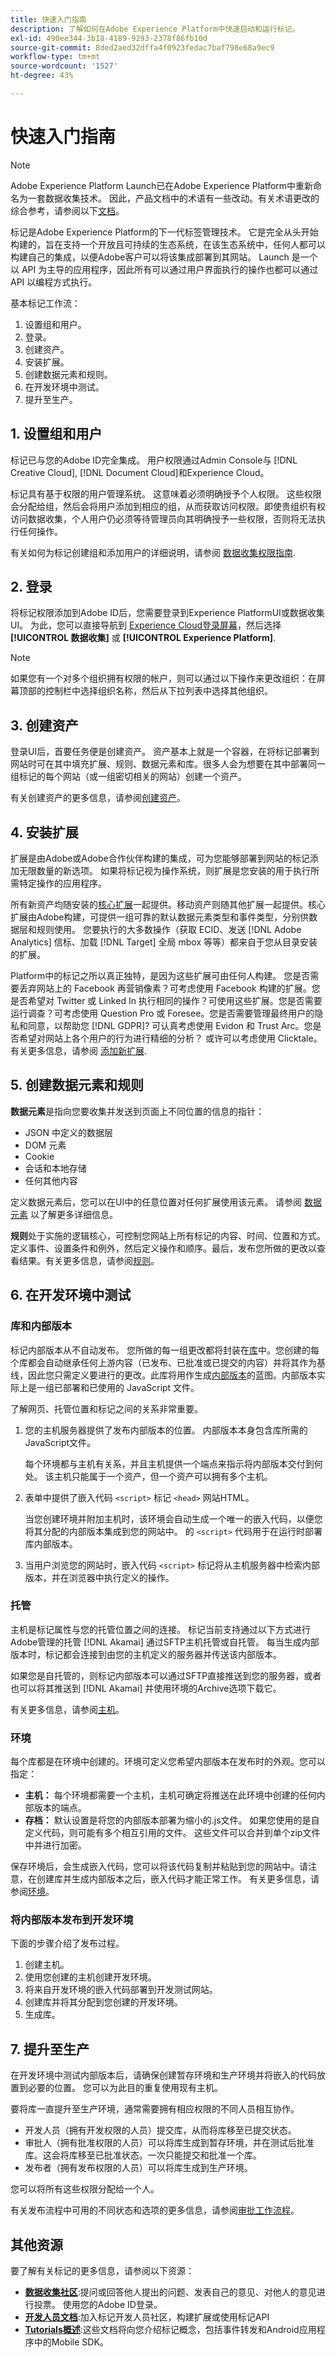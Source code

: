 ```yaml
---
title: 快速入门指南
description: 了解如何在Adobe Experience Platform中快速启动和运行标记。
exl-id: 490ee344-3b18-4189-9293-2378f86fb10d
source-git-commit: 8ded2aed32dffa4f0923fedac7baf798e68a9ec9
workflow-type: tm+mt
source-wordcount: '1527'
ht-degree: 43%

---
```


# 快速入门指南

>[!NOTE]
>
>Adobe Experience Platform Launch已在Adobe Experience Platform中重新命名为一套数据收集技术。 因此，产品文档中的术语有一些改动。有关术语更改的综合参考，请参阅以下[文档](../term-updates.md)。

标记是Adobe Experience Platform的下一代标签管理技术。 它是完全从头开始构建的，旨在支持一个开放且可持续的生态系统，在该生态系统中，任何人都可以构建自己的集成，以便Adobe客户可以将该集成部署到其网站。 Launch 是一个以 API 为主导的应用程序，因此所有可以通过用户界面执行的操作也都可以通过 API 以编程方式执行。

基本标记工作流：

1. 设置组和用户。
2. 登录。
3. 创建资产。
4. 安装扩展。
5. 创建数据元素和规则。
6. 在开发环境中测试。
7. 提升至生产。

## 1. 设置组和用户

标记已与您的Adobe ID完全集成。 用户权限通过Admin Console与 [!DNL Creative Cloud], [!DNL Document Cloud]和Experience Cloud。

标记具有基于权限的用户管理系统。 这意味着必须明确授予个人权限。 这些权限会分配给组，然后会将用户添加到相应的组，从而获取访问权限。即使贵组织有权访问数据收集，个人用户仍必须等待管理员向其明确授予一些权限，否则将无法执行任何操作。

有关如何为标记创建组和添加用户的详细说明，请参阅 [数据收集权限指南](../../collection/permissions.md).

## 2. 登录

将标记权限添加到Adobe ID后，您需要登录到Experience PlatformUI或数据收集UI。 为此，您可以直接导航到 [Experience Cloud登录屏幕](https://experience.adobe.com/)，然后选择 **[!UICONTROL 数据收集]** 或 **[!UICONTROL Experience Platform]**.

>[!NOTE]
>
>如果您有一个对多个组织拥有权限的帐户，则可以通过以下操作来更改组织：在屏幕顶部的控制栏中选择组织名称，然后从下拉列表中选择其他组织。

## 3. 创建资产

登录UI后，首要任务便是创建资产。 资产基本上就是一个容器，在将标记部署到网站时可在其中填充扩展、规则、数据元素和库。很多人会为想要在其中部署同一组标记的每个网站（或一组密切相关的网站）创建一个资产。

有关创建资产的更多信息，请参阅[创建资产](../ui/administration/companies-and-properties.md)。

## 4. 安装扩展

扩展是由Adobe或Adobe合作伙伴构建的集成，可为您能够部署到网站的标记添加无限数量的新选项。 如果将标记视为操作系统，则扩展是您安装的用于执行所需特定操作的应用程序。

所有新资产均随安装的[核心扩展](../extensions/web/core/overview.md)一起提供。移动资产则随其他扩展一起提供。核心扩展由Adobe构建，可提供一组可靠的默认数据元素类型和事件类型，分别供数据层和规则使用。 您要执行的大多数操作（获取 ECID、发送 [!DNL Adobe Analytics] 信标、加载 [!DNL Target] 全局 mbox 等等）都来自于您从目录安装的扩展。

Platform中的标记之所以真正独特，是因为这些扩展可由任何人构建。 您是否需要丢弃网站上的 Facebook 再营销像素？可考虑使用 Facebook 构建的扩展。您是否希望对 Twitter 或 Linked In 执行相同的操作？可使用这些扩展。您是否需要运行调查？可考虑使用 Question Pro 或 Foresee。您是否需要管理最终用户的隐私和同意，以帮助您 [!DNL GDPR]? 可认真考虑使用 Evidon 和 Trust Arc。您是否希望对网站上各个用户的行为进行精细的分析？ 或许可以考虑使用 Clicktale。有关更多信息，请参阅 [添加新扩展](../ui/managing-resources/extensions/overview.md#add-a-new-extension).

## 5. 创建数据元素和规则

**数据元素**&#x200B;是指向您要收集并发送到页面上不同位置的信息的指针：

* JSON 中定义的数据层
* DOM 元素
* Cookie
* 会话和本地存储
* 任何其他内容

定义数据元素后，您可以在UI中的任意位置对任何扩展使用该元素。 请参阅 [数据元素](../ui/managing-resources/data-elements.md) 以了解更多详细信息。

**规则**&#x200B;处于实施的逻辑核心，可控制您网站上所有标记的内容、时间、位置和方式。定义事件、设置条件和例外，然后定义操作和顺序。最后，发布您所做的更改以查看结果。有关更多信息，请参阅[规则](../ui/managing-resources/rules.md)。

## 6. 在开发环境中测试

### 库和内部版本

标记内部版本从不自动发布。 您所做的每一组更改都将封装在[库](../ui/publishing/libraries.md)中。您创建的每个库都会自动继承任何上游内容（已发布、已批准或已提交的内容）并将其作为基线，因此您只需定义要进行的更改。此库将用作生成[内部版本](../ui/publishing/builds.md)的蓝图。内部版本实际上是一组已部署和已使用的 JavaScript 文件。

了解网页、托管位置和标记之间的关系非常重要。

1. 您的主机服务器提供了发布内部版本的位置。 内部版本本身包含库所需的JavaScript文件。

   每个环境都与主机有关系，并且主机提供一个端点来指示将内部版本交付到何处。 该主机只能属于一个资产，但一个资产可以拥有多个主机。

2. 表单中提供了嵌入代码  `<script>` 标记 `<head>` 网站HTML。

   当您创建环境并附加主机时，该环境会自动生成一个唯一的嵌入代码，以便您将其分配的内部版本集成到您的网站中。 的 `<script>` 代码用于在运行时部署库内部版本。

3. 当用户浏览您的网站时，嵌入代码 `<script>` 标记将从主机服务器中检索内部版本，并在浏览器中执行定义的操作。

### 托管

主机是标记属性与您的托管位置之间的连接。 标记当前支持通过以下方式进行Adobe管理的托管 [!DNL Akamai] 通过SFTP主机托管或自托管。 每当生成内部版本时，标记都会连接到由您的主机定义的服务器并传送该内部版本。

如果您是自托管的，则标记内部版本可以通过SFTP直接推送到您的服务器，或者也可以将其推送到 [!DNL Akamai] 并使用环境的Archive选项下载它。

有关更多信息，请参阅[主机](../ui/publishing/hosts/hosts-overview.md)。

### 环境

每个库都是在环境中创建的。环境可定义您希望内部版本在发布时的外观。您可以指定：

* **主机：** 每个环境都需要一个主机，主机可确定将推送在此环境中创建的任何内部版本的端点。
* **存档：** 默认设置是将您的内部版本部署为缩小的.js文件。 如果您使用的是自定义代码，则可能有多个相互引用的文件。 这些文件可以合并到单个zip文件中并进行加密。

保存环境后，会生成嵌入代码，您可以将该代码复制并粘贴到您的网站中。请注意，在创建库并生成内部版本之后，嵌入代码才能正常工作。 有关更多信息，请参阅[环境](../ui/publishing/environments.md)。

### 将内部版本发布到开发环境

下面的步骤介绍了发布过程。

1. 创建主机。
1. 使用您创建的主机创建开发环境。
1. 将来自开发环境的嵌入代码部署到开发测试网站。
1. 创建库并将其分配到您创建的开发环境。
1. 生成库。

## 7. 提升至生产

在开发环境中测试内部版本后，请确保创建暂存环境和生产环境并将嵌入的代码放置到必要的位置。 您可以为此目的重复使用现有主机。

要将库一直提升至生产环境，通常需要拥有相应权限的不同人员相互协作。

* 开发人员（拥有开发权限的人员）提交库，从而将库移至已提交状态。
* 审批人（拥有批准权限的人员）可以将库生成到暂存环境，并在测试后批准库。这会将库移至已批准状态。一次只能提交和批准一个库。
* 发布者（拥有发布权限的人员）可以将库生成到生产环境。

您可以将所有这些权限分配给一个人。

有关发布流程中可用的不同状态和选项的更多信息，请参阅[审批工作流程](../ui/publishing/publishing-flow.md)。

## 其他资源

要了解有关标记的更多信息，请参阅以下资源：

* **[数据收集社区](https://forums.adobe.com/community/experience-cloud/platform/launch)**:提问或回答他人提出的问题、发表自己的意见、对他人的意见进行投票。 使用您的Adobe ID登录。
* **[开发人员文档](https://developer.adobelaunch.com/)**:加入标记开发人员社区，构建扩展或使用标记API
* **[Tutorials概述](https://experienceleague.adobe.com/docs/core-services-learn/tutorials/overview.html)**:这些文档将向您介绍标记概念，包括事件转发和Android应用程序中的Mobile SDK。
